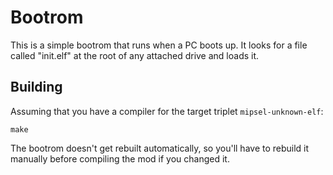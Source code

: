 # Bootrom

This is a simple bootrom that runs when a PC boots up. It looks for a file called "init.elf" at the root of any attached drive and loads it.

## Building

Assuming that you have a compiler for the target triplet `mipsel-unknown-elf`:

```shell
make
```

The bootrom doesn't get rebuilt automatically, so you'll have to rebuild it manually before compiling the mod if you changed it.

